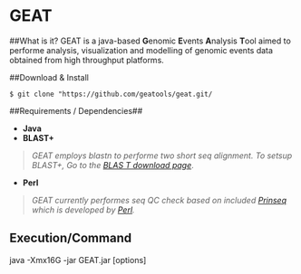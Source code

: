 # GEAT 

##What is it?
GEAT is a java-based **G**enomic **E**vents **A**nalysis **T**ool aimed to performe analysis, visualization and modelling of genomic events data obtained from high throughput platforms.

##Download & Install

```$ git clone "https://github.com/geatools/geat.git/```

##Requirements / Dependencies##
- **Java**    
- **BLAST+** 
> *GEAT employs blastn to performe two short seq alignment. To setsup BLAST+, Go to the [BLAS T download page](http://blast.ncbi.nlm.nih.gov/Blast.cgi?CMD=Web&PAGE_TYPE=BlastDocs&DOC_TYPE=Download)*.
- **Perl** 
> *GEAT currently performes seq QC check based on included [Prinseq](http://prinseq.sourceforge.net/) which is developed by [Perl](https://www.perl.org/).* 

## Execution/Command

java -Xmx16G -jar GEAT.jar [options]

